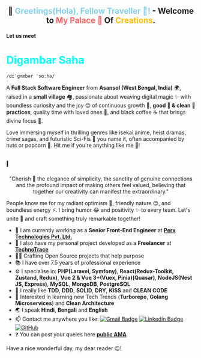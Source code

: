 
<h2 align="center">
  🧙 <span style="color:#87CEEB;">Greetings(Hola), Fellow Traveller 👋!</span> - Welcome to <span style="color:#FF6666;"> My Palace 🏰</span> Of <span style="color:#FFBF00">Creations</span>.
</h1>

#### Let us meet <h1 style="color:#00FFFF">Digambar Saha</h1>

    /dɪˈɡʌmbər ˈsɑːhə/

A **Full Stack Software Engineer** from **Asansol (West Bengal, India)** 🌍, raised in a **small village** 🏘️, passionate about weaving digital magic ✨   with boundless curiosity and the joy 😊 of continuous growth 🌱, **good 📖 & clean 🧹 practices**, quality time with loved ones 🎉, and black coffee ☕ that brings divine focus 🎯.

Love immersing myself in thrilling genres like isekai anime, heist dramas, crime sagas, and futuristic Sci-Fis 🚀 you name it, often accompanied by nuts or popcorn 🍿. Hit me if you're anything like me 👊!

## I
<p align="center">"Cherish 🤩 the elegance of simplicity, the sanctity of genuine connections and the profound impact of making others feel valued, believing that together our creativity can manifest the extraordinary."</p>

People know me for my radiant optimism 🌟, friendly nature 😊, and boundless energy ⚡. I bring humor 😂 and positivity ✨ to every team. Let's unite 🤝 and craft something truly remarkable together!


-    🏢 I am currently working as a **Senior Front-End Engineer** at [**Perx Technologies Pvt. Ltd.**](https://www.perxtech.com/)
-    🏢 I also have my personal project developed as a **Freelancer** at [**TechnoTrace**](https://technotrace.in/)
-    👨‍💻 Crafting Open Source projects that help purpose
-    📚 I have over 7.5 years of professional experience
-    ⚙️ I specialise in: **PHP(Laravel, Symfony)**, **React(Redux-Toolkit, Zustand, Redux)**, **Vue 2 & Vue 3+(Vuex, Pinia)(Quasar)**, **NodeJS(Nest JS, Express)**, **MySQL**, **MongoDB**, **PostgreSQL**
-    💬 I really like **TDD**, **DDD**, **SOLID**, **DRY**, **KISS** and **CLEAN CODE**
-    🌱 Interested in learning new Tech Trends (**Turborepo**, **Golang Microservices**) and **Clean Architecture**
-    🌏 I speak **Hindi**, **Bengali** and **English**
-    📫 Contact me anywhere you like:  [![Gmail Badge](https://img.shields.io/badge/-loveanimesh143@gmail.com-D14836?style=flat&logo=Gmail&logoColor=white)](mailto:loveanimesh143@gmail.com "Connect via Email")
 [![Linkedin Badge](https://img.shields.io/badge/-Digambar%20Saha-0077B5?style=flat&logo=Linkedin&logoColor=white)](https://www.linkedin.com/in/techno-trace/ "Connect on LinkedIn")
 [![GitHub](https://img.shields.io/badge/-Digambar%20Saha-181717?style=flat&logo=github)](https://github.com/techno-trace "Connect via GitHub")
-    ❓ You can post your queies here **[public AMA](https://github.com/techno-trace/techno-trace/issues)**

Have a nice wonderful day, my dear reader 😉!
